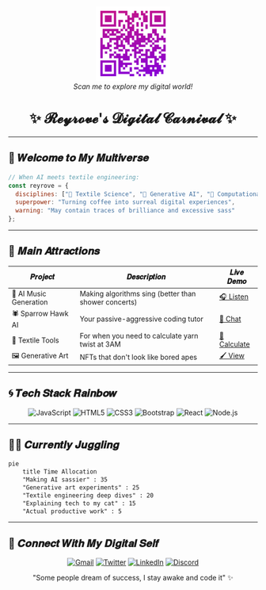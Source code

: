 <p align="center">
  <img src="images/QR-code.png" alt="QR Code" width="150" />
  <br />
  <em>Scan me to explore my digital world!</em>
</p>

<h1 align="center">✨ 𝓡𝓮𝔂𝓻𝓸𝓿𝓮'𝓼 𝓓𝓲𝓰𝓲𝓽𝓪𝓵 𝓒𝓪𝓻𝓷𝓲𝓿𝓪𝓵 ✨</h1>

---

## 🌌 𝑾𝒆𝒍𝒄𝒐𝒎𝒆 𝒕𝒐 𝑴𝒚 𝑴𝒖𝒍𝒕𝒊𝒗𝒆𝒓𝒔𝒆

```javascript
// When AI meets textile engineering:
const reyrove = {
  disciplines: ["🧵 Textile Science", "🤖 Generative AI", "🎨 Computational Art"],
  superpower: "Turning coffee into surreal digital experiences",
  warning: "May contain traces of brilliance and excessive sass"
};
````

---

## 🎪 𝑴𝒂𝒊𝒏 𝑨𝒕𝒕𝒓𝒂𝒄𝒕𝒊𝒐𝒏𝒔

| 𝑷𝒓𝒐𝒋𝒆𝒄𝒕         | 𝑫𝒆𝒔𝒄𝒓𝒊𝒑𝒕𝒊𝒐𝒏                               | 𝑳𝒊𝒗𝒆 𝑫𝒆𝒎𝒐                                                                                                                                    |
| ---------------------- | ---------------------------------------------------- | ---------------------------------------------------------------------------------------------------------------------------------------------------- |
| 🎵 AI Music Generation | Making algorithms sing (better than shower concerts) | [🎧 Listen](https://www.udio.com/creators/reyrove)                                                                                                   |
| 🕷️ Sparrow Hawk AI    | Your passive-aggressive coding tutor                 | [💬 Chat](https://cdn.botpress.cloud/webchat/v2.2/shareable.html?configUrl=https://files.bpcontent.cloud/2025/01/06/17/20250106173117-8TRE5XWM.json) |
| 🧶 Textile Tools       | For when you need to calculate yarn twist at 3AM     | [🧮 Calculate](https://reyrove.github.io/textile/textile.html)                                                                                                                  |
| 🖼️ Generative Art     | NFTs that don't look like bored apes                 | [🖌️ View](https://www.fxhash.xyz/u/reyrove)                                                                                                         |
---

## 🌀 𝑻𝒆𝒄𝒉 𝑺𝒕𝒂𝒄𝒌 𝑹𝒂𝒊𝒏𝒃𝒐𝒘

<p align="center">
  <img src="https://img.shields.io/badge/JavaScript-F7DF1E?style=for-the-badge&logo=javascript&logoColor=black" alt="JavaScript" />
  <img src="https://img.shields.io/badge/HTML5-E34F26?style=for-the-badge&logo=html5&logoColor=white" alt="HTML5" />
  <img src="https://img.shields.io/badge/CSS3-1572B6?style=for-the-badge&logo=css3&logoColor=white" alt="CSS3" />
  <img src="https://img.shields.io/badge/Bootstrap-563D7C?style=for-the-badge&logo=bootstrap&logoColor=white" alt="Bootstrap" />
  <img src="https://img.shields.io/badge/React-20232A?style=for-the-badge&logo=react&logoColor=61DAFB" alt="React" />
  <img src="https://img.shields.io/badge/Node.js-43853D?style=for-the-badge&logo=node.js&logoColor=white" alt="Node.js" />
</p>

---

## 🤹‍♀️ 𝑪𝒖𝒓𝒓𝒆𝒏𝒕𝒍𝒚 𝑱𝒖𝒈𝒈𝒍𝒊𝒏𝒈

```mermaid
pie
    title Time Allocation
    "Making AI sassier" : 35
    "Generative art experiments" : 25
    "Textile engineering deep dives" : 20
    "Explaining tech to my cat" : 15
    "Actual productive work" : 5
```

---

## 📡 𝑪𝒐𝒏𝒏𝒆𝒄𝒕 𝑾𝒊𝒕𝒉 𝑴𝒚 𝑫𝒊𝒈𝒊𝒕𝒂𝒍 𝑺𝒆𝒍𝒇

<p align="center"> 
  <a href="mailto:reyhanehdaneshdoost@gmail.com"><img src="https://img.shields.io/badge/Gmail-D14836?style=for-the-badge&logo=gmail&logoColor=white" alt="Gmail"></a> 
  <a href="https://x.com/reyrove"><img src="https://img.shields.io/badge/Twitter-%231DA1F2.svg?style=for-the-badge&logo=Twitter&logoColor=white" alt="Twitter"></a> 
  <a href="https://www.linkedin.com/in/reyhaneh-daneshdoost-730481160/"><img src="https://img.shields.io/badge/linkedin-%230077B5.svg?style=for-the-badge&logo=linkedin&logoColor=white" alt="LinkedIn"></a> 
  <a href="https://discord.com/users/reyrove"><img src="https://img.shields.io/badge/Discord-%235865F2.svg?style=for-the-badge&logo=discord&logoColor=white" alt="Discord"></a> 
</p>

<div align="center">

"Some people dream of success, I stay awake and code it" ✨

</div>
